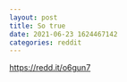 ```yaml
--- 
layout: post 
title: So true 
date: 2021-06-23 1624467142 
categories: reddit 
--- 
```

https://redd.it/o6gun7
